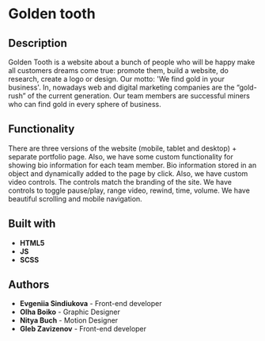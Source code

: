 # Golden tooth

## Description
Golden Tooth is a website about a bunch of people who will be happy make all customers dreams come true: promote them, build a website, do research, create a logo or design. Our motto: 'We find gold in your business'.
In, nowadays web and digital marketing companies are the “gold-rush” of the current generation. Our team members are successful miners who can find gold in every sphere of business. 

## Functionality
There are three versions of the website (mobile, tablet and desktop) + separate portfolio page. Also, we have some custom functionality for showing bio information for each team member. Bio information stored in an object and dynamically added to the page by click. Also, we have custom video controls. The controls match the branding of the site. We have controls to toggle pause/play, range video, rewind, time, volume. We have beautiful scrolling and mobile navigation. 

## Built with
- **HTML5**
- **JS**
- **SCSS**

## Authors
- **Evgeniia Sindiukova** - Front-end developer
- **Olha Boiko** - Graphic Designer 
- **Nitya Buch** - Motion Designer
- **Gleb Zavizenov** - Front-end developer



